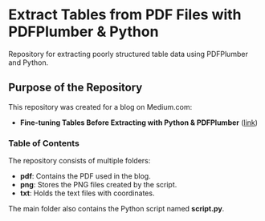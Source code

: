 # Extract Tables from PDF Files with PDFPlumber & Python

Repository for extracting poorly structured table data using PDFPlumber and Python.

## Purpose of the Repository

This repository was created for a blog on Medium.com:

- **Fine-tuning Tables Before Extracting with Python & PDFPlumber** ([link](https://medium.com/@heinburgmans/which-python-library-is-the-best-for-extracting-text-from-pdfs-be897480ae9d))

### Table of Contents

The repository consists of multiple folders:

- **pdf**: Contains the PDF used in the blog.
- **png**: Stores the PNG files created by the script.
- **txt**: Holds the text files with coordinates.

The main folder also contains the Python script named **script.py**.
